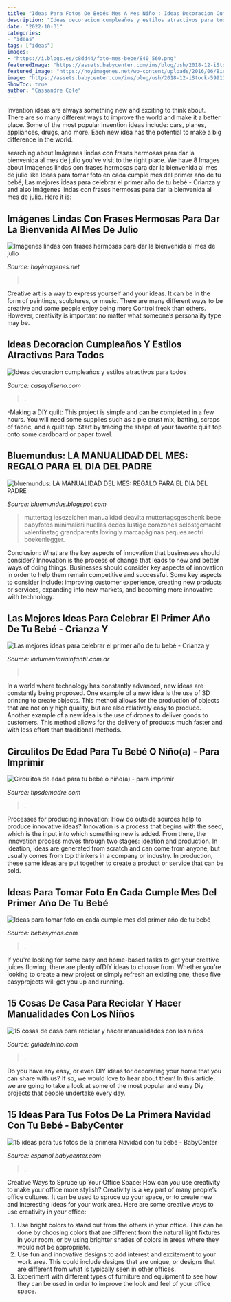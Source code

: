 ```yaml
---
title: "Ideas Para Fotos De Bebés Mes A Mes Niño : Ideas Decoracion Cumpleaños Y Estilos Atractivos Para Todos"
description: "Ideas decoracion cumpleaños y estilos atractivos para todos"
date: "2022-10-31"
categories:
- "ideas"
tags: ["ideas"]
images:
- "https://i.blogs.es/c8dd44/foto-mes-bebe/840_560.png"
featuredImage: "https://assets.babycenter.com/ims/blog/ush/2018-12-iStock-599111304.jpg"
featured_image: "https://hoyimagenes.net/wp-content/uploads/2016/06/BienvenidoJulio13.jpg"
image: "https://assets.babycenter.com/ims/blog/ush/2018-12-iStock-599111304.jpg"
ShowToc: true
author: "Cassandre Cole"
---
```



Invention ideas are always something new and exciting to think about. There are so many different ways to improve the world and make it a better place. Some of the most popular invention ideas include: cars, planes, appliances, drugs, and more. Each new idea has the potential to make a big difference in the world.

	

		
searching about Imágenes lindas con frases hermosas para dar la bienvenida al mes de julio you've visit to the right place. We have 8 Images about Imágenes lindas con frases hermosas para dar la bienvenida al mes de julio like Ideas para tomar foto en cada cumple mes del primer año de tu bebé, Las mejores ideas para celebrar el primer año de tu bebé - Crianza y and also Imágenes lindas con frases hermosas para dar la bienvenida al mes de julio. Here it is:
		
    
## Imágenes Lindas Con Frases Hermosas Para Dar La Bienvenida Al Mes De Julio

<img loading=lazy src="https://hoyimagenes.net/wp-content/uploads/2016/06/BienvenidoJulio13.jpg" onerror="this.onerror=null;this.src='https://tse1.mm.bing.net/th?id=OIP.zx1kN-_V-g1cIn6zqvRI6AHaFI&amp;pid=15.1';" alt="Imágenes lindas con frases hermosas para dar la bienvenida al mes de julio">

_Source: hoyimagenes.net_

>. 

	

Creative art is a way to express yourself and your ideas. It can be in the form of paintings, sculptures, or music. There are many different ways to be creative and some people enjoy being more Control freak than others. However, creativity is important no matter what someone’s personality type may be.

    
## Ideas Decoracion Cumpleaños Y Estilos Atractivos Para Todos

<img loading=lazy src="https://casaydiseno.com/wp-content/uploads/2016/04/ideas-decoracion-cumpleaños-colores-especiales.jpg" onerror="this.onerror=null;this.src='https://tse2.mm.bing.net/th?id=OIP.0O3W11J95EPMPYVqm87EcgHaJQ&amp;pid=15.1';" alt="Ideas decoracion cumpleaños y estilos atractivos para todos">

_Source: casaydiseno.com_

>. 

	

-Making a DIY quilt: This project is simple and can be completed in a few hours. You will need some supplies such as a pie crust mix, batting, scraps of fabric, and a quilt top. Start by tracing the shape of your favorite quilt top onto some cardboard or paper towel.

    
## Bluemundus: LA MANUALIDAD DEL MES: REGALO PARA EL DIA DEL PADRE

<img loading=lazy src="https://3.bp.blogspot.com/-hpClEDI4wXA/UT15zCXb2XI/AAAAAAAAAP8/rGy2XzjcNZM/s1600/marca+bebe.jpg" onerror="this.onerror=null;this.src='https://tse4.mm.bing.net/th?id=OIP.IMwPVF2BbxshuzCxdnvW-AHaJ4&amp;pid=15.1';" alt="bluemundus: LA MANUALIDAD DEL MES: REGALO PARA EL DIA DEL PADRE">

_Source: bluemundus.blogspot.com_

>muttertag lesezeichen manualidad deavita muttertagsgeschenk bebe babyfotos minimalisti huellas dedos lustige corazones selbstgemacht valentinstag grandparents lovingly marcapáginas peques redtri boekenlegger. 

	

Conclusion: What are the key aspects of innovation that businesses should consider?
Innovation is the process of change that leads to new and better ways of doing things. Businesses should consider key aspects of innovation in order to help them remain competitive and successful. Some key aspects to consider include: improving customer experience, creating new products or services, expanding into new markets, and becoming more innovative with technology.

    
## Las Mejores Ideas Para Celebrar El Primer Año De Tu Bebé - Crianza Y

<img loading=lazy src="https://www.indumentariainfantil.com.ar/wp-content/uploads/2018/01/birthday1.png" onerror="this.onerror=null;this.src='https://tse3.mm.bing.net/th?id=OIP.FYXdI3C9UdJTn3Zb0XBD4QHaE8&amp;pid=15.1';" alt="Las mejores ideas para celebrar el primer año de tu bebé - Crianza y">

_Source: indumentariainfantil.com.ar_

>. 

	

In a world where technology has constantly advanced, new ideas are constantly being proposed. One example of a new idea is the use of 3D printing to create objects. This method allows for the production of objects that are not only high quality, but are also relatively easy to produce. Another example of a new idea is the use of drones to deliver goods to customers. This method allows for the delivery of products much faster and with less effort than traditional methods.

    
## Circulitos De Edad Para Tu Bebé O Niño(a) - Para Imprimir

<img loading=lazy src="https://tipsdemadre.com/wp-content/uploads/2015/09/bebe-nina-1-mes.jpg" onerror="this.onerror=null;this.src='https://tse4.mm.bing.net/th?id=OIP.0F1po49fF93Etr_EP_IjSgHaJI&amp;pid=15.1';" alt="Circulitos de edad para tu bebé o niño(a) - para imprimir">

_Source: tipsdemadre.com_

>. 

	

Processes for producing innovation: How do outside sources help to produce innovative ideas?
Innovation is a process that begins with the seed, which is the input into which something new is added. From there, the innovation process moves through two stages: ideation and production. In ideation, ideas are generated from scratch and can come from anyone, but usually comes from top thinkers in a company or industry. In production, these same ideas are put together to create a product or service that can be sold.

    
## Ideas Para Tomar Foto En Cada Cumple Mes Del Primer Año De Tu Bebé

<img loading=lazy src="https://i.blogs.es/c8dd44/foto-mes-bebe/840_560.png" onerror="this.onerror=null;this.src='https://tse3.mm.bing.net/th?id=OIP.gnZHHgGz5pwqKya19GR9_AHaE8&amp;pid=15.1';" alt="Ideas para tomar foto en cada cumple mes del primer año de tu bebé">

_Source: bebesymas.com_

>. 

	

If you're looking for some easy and home-based tasks to get your creative juices flowing, there are plenty ofDIY ideas to choose from. Whether you're looking to create a new project or simply refresh an existing one, these five easyprojects will get you up and running.

    
## 15 Cosas De Casa Para Reciclar Y Hacer Manualidades Con Los Niños

<img loading=lazy src="https://www.guiadelnino.com/var/guiadelnino.com/storage/images/juegos-y-fiestas/manualidades-para-ninos/15-cosas-de-casa-para-reciclar-y-hacer-manualidades-con-los-ninos/7610645-8-esl-ES/15-cosas-de-casa-para-reciclar-y-hacer-manualidades-con-los-ninos.jpg" onerror="this.onerror=null;this.src='https://tse4.mm.bing.net/th?id=OIP.veiD-V5TERWOiRifrO5h8AHaC5&amp;pid=15.1';" alt="15 cosas de casa para reciclar y hacer manualidades con los niños">

_Source: guiadelnino.com_

>. 

	

Do you have any easy, or even DIY ideas for decorating your home that you can share with us? If so, we would love to hear about them! In this article, we are going to take a look at some of the most popular and easy Diy projects that people undertake every day.

    
## 15 Ideas Para Tus Fotos De La Primera Navidad Con Tu Bebé - BabyCenter

<img loading=lazy src="https://assets.babycenter.com/ims/blog/ush/2018-12-iStock-599111304.jpg" onerror="this.onerror=null;this.src='https://tse3.mm.bing.net/th?id=OIP.Qk1dfC96x3YtzG4I12ssKQHaE8&amp;pid=15.1';" alt="15 ideas para tus fotos de la primera Navidad con tu bebé - BabyCenter">

_Source: espanol.babycenter.com_

>. 

	

Creative Ways to Spruce up Your Office Space: How can you use creativity to make your office more stylish?
Creativity is a key part of many people’s office cultures. It can be used to spruce up your space, or to create new and interesting ideas for your work area. Here are some creative ways to use creativity in your office: 
1. Use bright colors to stand out from the others in your office. This can be done by choosing colors that are different from the natural light fixtures in your room, or by using brighter shades of colors in areas where they would not be appropriate. 
2. Use fun and innovative designs to add interest and excitement to your work area. This could include designs that are unique, or designs that are different from what is typically seen in other offices. 
3. Experiment with different types of furniture and equipment to see how they can be used in order to improve the look and feel of your office space.


